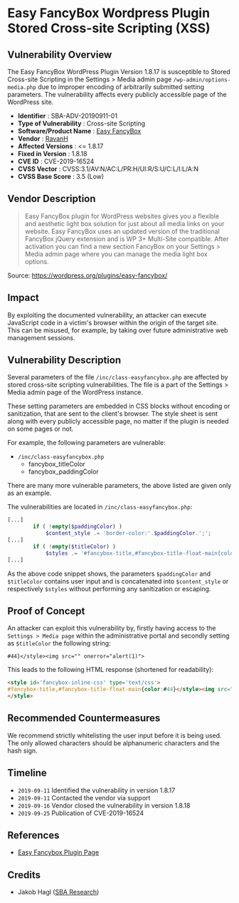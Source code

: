 # Easy FancyBox Wordpress Plugin Stored Cross-site Scripting (XSS) #

## Vulnerability Overview ##

The Easy FancyBox WordPress Plugin Version 1.8.17 is susceptible to Stored
Cross-site Scripting in the Settings > Media admin page `/wp-admin/options-media.php`
due to improper encoding of arbitrarily submitted setting parameters. The vulnerability
affects every publicly accessible page of the WordPress site.

* **Identifier**            : SBA-ADV-20190911-01
* **Type of Vulnerability** : Cross-site Scripting
* **Software/Product Name** : [Easy FancyBox](https://wordpress.org/plugins/easy-fancybox/)
* **Vendor**                : [RavanH](https://status301.net/)
* **Affected Versions**     : <= 1.8.17
* **Fixed in Version**      : 1.8.18
* **CVE ID**                : CVE-2019-16524
* **CVSS Vector**           : CVSS:3.1/AV:N/AC:L/PR:H/UI:R/S:U/C:L/I:L/A:N
* **CVSS Base Score**       : 3.5 (Low)

## Vendor Description ##

> Easy FancyBox plugin for WordPress websites gives you a flexible and
> aesthetic light box solution for just about all media links on your website.
> Easy FancyBox uses an updated version of the traditional FancyBox jQuery
> extension and is WP 3+ Multi-Site compatible. After activation you can find
> a new section FancyBox on your Settings > Media admin page where you can
> manage the media light box options.

Source: <https://wordpress.org/plugins/easy-fancybox/>

## Impact ##

By exploiting the documented vulnerability, an attacker can execute
JavaScript code in a victim's browser within the origin of the target
site. This can be misused, for example, by taking over future administrative
web management sessions.

## Vulnerability Description ##

Several parameters of the file `/inc/class-easyfancybox.php` are affected by
stored cross-site scripting vulnerabilities. The file is a part of the
Settings > Media admin page of the WordPress instance.

These setting parameters are embedded in CSS blocks without encoding or
sanitization, that are sent to the client's browser. The style sheet is sent
along with every publicly accessible page, no matter if the plugin is needed
on some pages or not.

For example, the following parameters are vulnerable:

* `/inc/class-easyfancybox.php`
  * fancybox_titleColor
  * fancybox_paddingColor

There are many more vulnerable parameters, the above listed are given only as
an example.

The vulnerabilities are located in `/inc/class-easyfancybox.php`:

```php
[...]
		if ( !empty($paddingColor) )
			$content_style .= 'border-color:'.$paddingColor.';';
[...]
		if ( !empty($titleColor) )
			$styles .= '#fancybox-title,#fancybox-title-float-main{color:'.$titleColor.'}';
[...]
```

As the above code snippet shows, the parameters `$paddingColor` and
`$titleColor` contains user input and is concatenated into `$content_style`
or respectively `$styles` without performing any sanitization or escaping.

## Proof of Concept ##

An attacker can exploit this vulnerability by, firstly having access to the
`Settings > Media page` within the administrative portal and secondly setting
as `$titleColor` the following string:


```text
#44}</style><img src="" onerror="alert(1)">
```

This leads to the following HTML response (shortened for readability):

```html
<style id='fancybox-inline-css' type='text/css'>
#fancybox-title,#fancybox-title-float-main{color:#44}</style><img src="" onerror="alert(1)">}
</style>
```

## Recommended Countermeasures ##

We recommend strictly whitelisting the user input before it is being used. The only
allowed characters should be alphanumeric characters and the hash sign.

## Timeline ##

* `2019-09-11` Identified the vulnerability in version 1.8.17
* `2019-09-11` Contacted the vendor via support
* `2019-09-16` Vendor closed the vulnerability in version 1.8.18
* `2019-09-25` Publication of CVE-2019-16524

## References ##

* [Easy Fancybox Plugin Page](https://wordpress.org/plugins/easy-fancybox/)

## Credits ##

* Jakob Hagl ([SBA Research](https://www.sba-research.org/))
